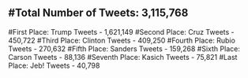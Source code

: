 #Total Number of Tweets: 3,115,768 
---
#First Place: Trump Tweets - 1,621,149
#Second Place: Cruz Tweets - 450,722
#Third Place: Clinton Tweets - 409,250
#Fourth Place: Rubio Tweets - 270,632
#Fifth Place: Sanders Tweets - 159,268
#Sixth Place: Carson Tweets - 88,136
#Seventh Place: Kasich Tweets - 75,821
#Last Place: Jeb! Tweets - 40,798
